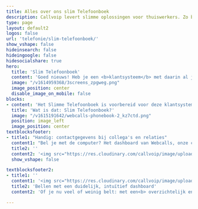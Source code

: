 ```yaml
---
title: Alles over ons slim Telefoonboek
description: Callvoip levert slimme oplossingen voor thuiswerkers. Zo ben je overal bereikbaar zoals jij dat wilt
type: page
layout: default2
logos: false
url: 'telefonie/slim-telefoonboek/'
show_vshape: false  
hideinsearch: false
hideingoogle: false
hidesocialshare: true
hero:
  title: 'Slim Telefoonboek'
  content: 'Goed nieuws! Heb je een <b>klantsysteem</b> met daarin al jouw relaties? <b>Koppel jouw klantsysteem aan Callvoip</b> en bellen wordt nóg eenvoudiger en persoonlijker. <br><b>Hoe jij ook belt</b>, met de computer, smartphone of je toestel, je ziet de naam van je relatie. Oók in je adresboek, de belhistorie, oproeplijst en in de emailnotificatie. <br>Bel je met Webcalls, dan kun je met één klik de klant in jouw klantsysteem openen. <br>Uitbellen? Ook dat doe je voortaan op naam, een nummer is niet meer nodig. Slim en gemakkelijk!<br><br><a href="/contact" class="button">Meer informatie? Neem contact op!</a>'
  image: "/v1614959368/3screens_zpgweg.png"
  image_position: center
  disable_image_on_mobile: false
blocks:
- content: 'Het Slimme Telefoonboek is voorbereid voor deze klantsystemen:<br><b>Google Contacts, Microsoft, Contacts+, Zendesk, Exact Online, Teamleader, Salesforces of Hubspot</b>.<br> Log in, klik op het logo van jouw systeem, volg de simpele wizard en je bent klaar!<br>Laat techniek voor je werken, zodat je jezelf optimaal kunt focussen op de inhoud! <br><br><a href="#" class="button">Meer informatie</a>'
  title: 'Wat is dat: Slim Telefoonboek?'  
  image: "/v1615191642/webcalls-phonebook-2_kz7ctd.png"
  position: image_left
  image_position: center
textblocksfooter:
- title1: "Handig: contactgegevens bij collega's en relaties"
  content1: "Bel je met de computer? Het dashboard van Webcalls, onze computer-bel-oplossing, biedt nu nog meer informatie. <br> Zo kun je zelf kiezen welke dingen je in jouw telefoonboek wilt zien. Bijvoorbeeld je collega's en de relaties uit jouw gekoppelde klantsysteem. Met een handige filter is dit in een paar klikken ingesteld. <br> De beschikbaarheid van jouw collega's wordt getoond in woord (beschikbaar, rinkelt, in gesprek) en kleur. Dit werkt handig en intuïtief. <br> Klik op de naam van een collega voor een handige popup met contact-details, zoals mobiele nummer(s) en emailadres. <br> Ook bij relaties uit jouw klantsysteem krijg je zo'n verrijkte popup met details. <br> Hoe makkelijker jouw systemen werken, hoe meer tijd je over hebt voor de dingen die écht belangrijk zijn. En het werkt gewoon fijner!"
  title2: ''
  content2: '<img src="https://res.cloudinary.com/callvoip/image/upload/v1659691896/side-tabs_sg1c9q.png" width="490px">'
  show_vshape: false

textblocksfooter2:
- title1: ''
  content1: '<img src="https://res.cloudinary.com/callvoip/image/upload/v1659691896/Screen_bmgoow.png" width="600px">'
  title2: 'Bellen met een duidelijk, intuïtief dashboard'
  content2: 'Of je nu veel of weinig belt: met een<b> overzichtelijk en intuïtief systeem</b> is het  fijner, plezieriger, sneller werken!<br>Zo zie je in het dashboard duidelijk de voicemails, een lijst met recente gesprekken met de namen uit jouw klantsysteem. Klik je op een regel, dan die je de details van het gesprek, de eventuele opname, én je kunt het nummer direct bellen of kopieren. <br>Rechts staat jouw telefoonboek met een handig filter zodat jouw telefoonboek naar jouw wensen is samengesteld.   Gebruik jij <b>Google Contacts, Microsoft, Contacts+, Zendesk, Exact Online, Teamleader, Salesforces of Hubspot?</b><br>Goed nieuws! Je kunt deze pakketten koppelen aan jouw Callvoip omgeving. Je ziet de naam van de beller bij inkomende en uitgaande telefoontjes:<br>&middot;  ...op je computer<br>&middot;  ...op je smartphone<br>&middot;  ...én op jouw vaste toestel.<br><br>Slim geregeld toch?<br><br><a href="/contact" class="button">Meer informatie? Neem contact op!</a>'

---
```

